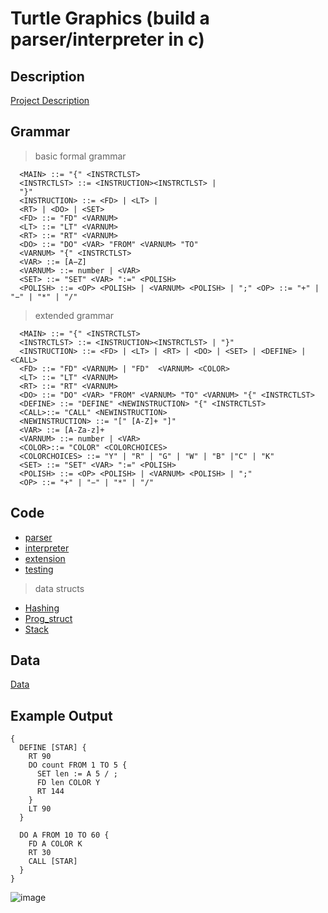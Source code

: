# Turtle Graphics (build a parser/interpreter in c)

## Description
[Project Description](https://github.com/Lizhao-Liu/projects/blob/main/Project.pdf)


## Grammar
> basic formal grammar
```
  <MAIN> ::= "{" <INSTRCTLST>
  <INSTRCTLST> ::= <INSTRUCTION><INSTRCTLST> |
  "}"
  <INSTRUCTION> ::= <FD> | <LT> |
  <RT> | <DO> | <SET>
  <FD> ::= "FD" <VARNUM>
  <LT> ::= "LT" <VARNUM>
  <RT> ::= "RT" <VARNUM>
  <DO> ::= "DO" <VAR> "FROM" <VARNUM> "TO"
  <VARNUM> "{" <INSTRCTLST>
  <VAR> ::= [A−Z]
  <VARNUM> ::= number | <VAR>
  <SET> ::= "SET" <VAR> ":=" <POLISH>
  <POLISH> ::= <OP> <POLISH> | <VARNUM> <POLISH> | ";" <OP> ::= "+" | "−" | "*" | "/"
```

> extended grammar
```
  <MAIN> ::= "{" <INSTRCTLST>
  <INSTRCTLST> ::= <INSTRUCTION><INSTRCTLST> | "}"
  <INSTRUCTION> ::= <FD> | <LT> | <RT> | <DO> | <SET> | <DEFINE> | <CALL>
  <FD> ::= "FD" <VARNUM> | "FD"  <VARNUM> <COLOR>
  <LT> ::= "LT" <VARNUM>
  <RT> ::= "RT" <VARNUM>
  <DO> ::= "DO" <VAR> "FROM" <VARNUM> "TO" <VARNUM> "{" <INSTRCTLST>
  <DEFINE> ::= "DEFINE" <NEWINSTRUCTION> "{" <INSTRCTLST>
  <CALL>::= "CALL" <NEWINSTRUCTION>
  <NEWINSTRUCTION> ::= "[" [A-Z]+ "]"
  <VAR> ::= [A-Za-z]+
  <VARNUM> ::= number | <VAR>
  <COLOR>::= "COLOR" <COLORCHOICES>
  <COLORCHOICES> ::= "Y" | "R" | "G" | "W" | "B" |"C" | "K"
  <SET> ::= "SET" <VAR> ":=" <POLISH>
  <POLISH> ::= <OP> <POLISH> | <VARNUM> <POLISH> | ";"
  <OP> ::= "+" | "−" | "*" | "/"
```

## Code
- [parser](https://github.com/Lizhao-Liu/projects/tree/main/code/Parser)
- [interpreter](https://github.com/Lizhao-Liu/projects/tree/main/code/Interpreter)
- [extension](https://github.com/Lizhao-Liu/projects/tree/main/code/Exten)
- [testing](https://github.com/Lizhao-Liu/projects/tree/main/code/test)
> data structs
- [Hashing](https://github.com/Lizhao-Liu/projects/tree/main/code/Hashing)
- [Prog_struct](https://github.com/Lizhao-Liu/projects/tree/main/code/Prog_struct)
- [Stack](https://github.com/Lizhao-Liu/projects/tree/main/code/Stack)

## Data
[Data](https://github.com/Lizhao-Liu/projects/tree/main/data)

## Example Output
```
{
  DEFINE [STAR] {
    RT 90
    DO count FROM 1 TO 5 {
      SET len := A 5 / ;
      FD len COLOR Y
      RT 144
    }
    LT 90
  }

  DO A FROM 10 TO 60 {
    FD A COLOR K
    RT 30
    CALL [STAR]
  }
}
```
![image](https://github.com/Lizhao-Liu/projects/blob/main/code/Exten/out.gif)
